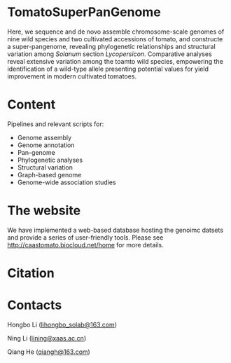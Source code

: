 # TomatoSuperPanGenome

Here, we sequence and de novo assemble chromosome-scale genomes of nine wild species and two cultivated accessions of tomato, and constructe a super-pangenome, revealing phylogenetic relationships and structural variation among _Solanum_ section _Lycopersicon_. Comparative analyses reveal extensive variation among the toamto wild species, empowering the identification of a wild-type allele presenting potential values for yield improvement in modern cultivated tomatoes.

# Content

Pipelines and relevant scripts for:

- Genome assembly
- Genome annotation
- Pan-genome
- Phylogenetic analyses
- Structural variation
- Graph-based genome
- Genome-wide association studies

# The website

We have implemented a web-based database hosting the genoimc datsets and provide a series of user-friendly tools. Please see http://caastomato.biocloud.net/home for more details.

# Citation

# Contacts

Hongbo Li (lihongbo_solab@163.com)

Ning Li (lining@xaas.ac.cn)

Qiang He (qiangh@163.com)


